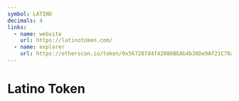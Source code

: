 ```yaml
---
symbol: LATINO
decimals: 4
links:
  - name: website
    url: https://latinotoken.com/
  - name: explorer
    url: https://etherscan.io/token/0x567287d4f42086BEAb4b36De9Af21C70aDEc6760
---
```


# Latino Token
